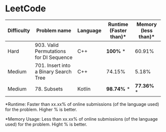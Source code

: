 # LeetCode


| Difficulty  | Problem name | Language | Runtime (Faster than)* | Memory (less than)* |
| ------------- | ------------- | ------------- | ------------- | ------------- |
| Hard  | 903. Valid Permutations for DI Sequence  | C++ | **100%** * | 60.91% |
| Medium  | 701. Insert into a Binary Search Tree  | C++ | 74.15% | 5.18% |
| Medium  | 78. Subsets  | Kotlin |  **98.74%** *| **77.36%** *|


*Runtime: Faster than xx.xx% of online submissions (of the language used) for the problem. Higher % is better.

*Memory Usage: Less than xx.xx% of online submissions (of the language used) for the problem. Hight % is better.
